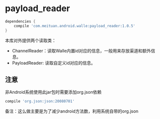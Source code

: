 # payload_reader

```groovy
dependencies {
    compile 'com.meituan.android.walle:payload_reader:1.0.5'
}
```

本库对外提供两个读取类：

- ChannelReader：读取Walle内置id对应的信息，一般用来存放渠道和额外信息。
- PayloadReader: 读取自定义id对应的信息。

## 注意
非Android系统使用此jar包时需要添加org.json依赖

```groovy
compile 'org.json:json:20080701'
```
备注：这么做主要是为了减少android方法数，利用系统自带的org.json
